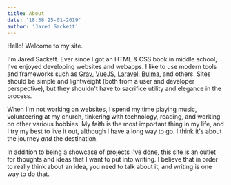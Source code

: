```yaml
---
title: About
date: '18:38 25-01-2019'
author: 'Jared Sackett'
---
```


Hello! Welcome to my site.

I'm Jared Sackett. Ever since I got an HTML & CSS book in middle school, I've enjoyed developing websites and webapps. I like to use modern tools and frameworks such as [Grav](https://getgrav.org/), [VueJS](https://vuejs.org/), [Laravel](https://laravel.com/), [Bulma](https://bulma.io/), and others. Sites should be simple and lightweight (both from a user and developer perspective), but they shouldn't have to sacrifice utility and elegance in the process.

When I'm not working on websites, I spend my time playing music, volunteering at my church, tinkering with technology, reading, and working on other various hobbies. My faith is the most important thing in my life, and I try my best to live it out, although I have a long way to go. I think it's about the journey _and_ the destination.

In addition to being a showcase of projects I've done, this site is an outlet for thoughts and ideas that I want to put into writing. I believe that in order to really think about an idea, you need to talk about it, and writing is one way to do that.